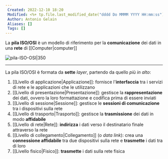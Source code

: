```yaml
---
 Created: 2022-12-10 18:20
 Modified: <%+ tp.file.last_modified_date("dddd Do MMMM YYYY HH:mm:ss") %>
 Author: Antonio Gelain
 Aliases: []
 Tags: []
---
```


La **pila ISO/OSI** è un modello di riferimento per la **comunicazione** dei dati in una **rete** di [[Computer|computer]]

![pila-ISO-OSI|350](https://upload.wikimedia.org/wikipedia/commons/thumb/8/8d/OSI_Model_v1.svg/langit-310px-OSI_Model_v1.svg.png)

---

La pila ISO/OSI è formata da **sette** *layer*, partendo da quello *più in alto*:
1. [[Livello di applicazione|Applicazione]]: fornisce l'**interfaccia** tra i servizi di rete e le applicazioni che le utilizzano
2. [[Livello di presentazione|Presentazione]]: gestisce la **rappresentazione** dei dati, ovvero la loro formattazione e codifica prima di essere inviati
3. [[Livello di sessione|Sessione]]: gestisce le **sessioni di comunicazione** tra i dispositivi sulla rete
4. [[Livello di trasporto|Trasporto]]: gestisce la **trasmissione** dei dati in modo **affidabile**
5. [[Livello di rete|Rete]]: **indirizza** i dati verso il destinatario finale attraverso la rete
6. [[Livello di collegamento|Collegamento]] (o *data link*): crea una **connessione affidabile** tra due dispositivi sulla rete e **trasmette** i dati tra di loro
7. [[Livello fisico|Fisico]]: **trasmette** i dati sulla rete fisica